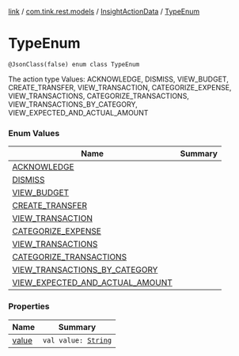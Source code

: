 [link](../../../index.md) / [com.tink.rest.models](../../index.md) / [InsightActionData](../index.md) / [TypeEnum](./index.md)

# TypeEnum

`@JsonClass(false) enum class TypeEnum`

The action type
Values: ACKNOWLEDGE, DISMISS, VIEW_BUDGET, CREATE_TRANSFER, VIEW_TRANSACTION, CATEGORIZE_EXPENSE, VIEW_TRANSACTIONS, CATEGORIZE_TRANSACTIONS, VIEW_TRANSACTIONS_BY_CATEGORY, VIEW_EXPECTED_AND_ACTUAL_AMOUNT

### Enum Values

| Name | Summary |
|---|---|
| [ACKNOWLEDGE](-a-c-k-n-o-w-l-e-d-g-e.md) |  |
| [DISMISS](-d-i-s-m-i-s-s.md) |  |
| [VIEW_BUDGET](-v-i-e-w_-b-u-d-g-e-t.md) |  |
| [CREATE_TRANSFER](-c-r-e-a-t-e_-t-r-a-n-s-f-e-r.md) |  |
| [VIEW_TRANSACTION](-v-i-e-w_-t-r-a-n-s-a-c-t-i-o-n.md) |  |
| [CATEGORIZE_EXPENSE](-c-a-t-e-g-o-r-i-z-e_-e-x-p-e-n-s-e.md) |  |
| [VIEW_TRANSACTIONS](-v-i-e-w_-t-r-a-n-s-a-c-t-i-o-n-s.md) |  |
| [CATEGORIZE_TRANSACTIONS](-c-a-t-e-g-o-r-i-z-e_-t-r-a-n-s-a-c-t-i-o-n-s.md) |  |
| [VIEW_TRANSACTIONS_BY_CATEGORY](-v-i-e-w_-t-r-a-n-s-a-c-t-i-o-n-s_-b-y_-c-a-t-e-g-o-r-y.md) |  |
| [VIEW_EXPECTED_AND_ACTUAL_AMOUNT](-v-i-e-w_-e-x-p-e-c-t-e-d_-a-n-d_-a-c-t-u-a-l_-a-m-o-u-n-t.md) |  |

### Properties

| Name | Summary |
|---|---|
| [value](value.md) | `val value: `[`String`](https://kotlinlang.org/api/latest/jvm/stdlib/kotlin/-string/index.html) |
